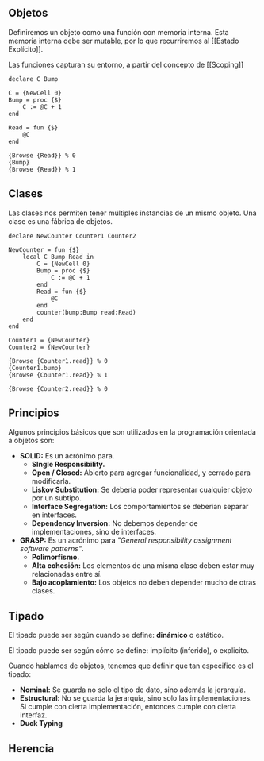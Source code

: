 ## Objetos

Definiremos un objeto como una función con memoria interna. Esta memoria interna debe ser mutable, por lo que recurriremos al [[Estado Explícito]].

Las funciones capturan su entorno, a partir del concepto de [[Scoping]]

```Oz
declare C Bump

C = {NewCell 0}
Bump = proc {$}
	C := @C + 1
end

Read = fun {$}
	@C
end
	
{Browse {Read}} % 0
{Bump}
{Browse {Read}} % 1
```

## Clases

Las clases nos permiten tener múltiples instancias de un mismo objeto. Una clase es una fábrica de objetos.

```Oz
declare NewCounter Counter1 Counter2

NewCounter = fun {$}
	local C Bump Read in
		C = {NewCell 0}
		Bump = proc {$}
			C := @C + 1
		end
		Read = fun {$}
			@C
		end
		counter(bump:Bump read:Read)
	end
end

Counter1 = {NewCounter}
Counter2 = {NewCounter}

{Browse {Counter1.read}} % 0
{Counter1.bump}
{Browse {Counter1.read}} % 1

{Browse {Counter2.read}} % 0
```

## Principios

Algunos principios básicos que son utilizados en la programación orientada a objetos son:

- **SOLID:** Es un acrónimo para.
	- **SIngle Responsibility.**
	- **Open / Closed:** Abierto para agregar funcionalidad, y cerrado para modificarla.
	- **Liskov Substitution:** Se debería poder representar cualquier objeto por un subtipo.
	- **Interface Segregation:** Los comportamientos se deberían separar en interfaces.
	- **Dependency Inversion:** No debemos depender de implementaciones, sino de interfaces.
- **GRASP:** Es un acrónimo para *"General responsibility assignment software patterns"*.
	- **Polimorfismo.**
	- **Alta cohesión:** Los elementos de una misma clase deben estar muy relacionadas entre sí.
	- **Bajo acoplamiento:** Los objetos no deben depender mucho de otras clases.

## Tipado

El tipado puede ser según cuando se define: **dinámico** o estático.

El tipado puede ser según cómo se define: implícito (inferido), o explicito.

Cuando hablamos de objetos, tenemos que definir que tan especifico es el tipado:

- **Nominal:** Se guarda no solo el tipo de dato, sino además la jerarquía.
- **Estructural:** No se guarda la jerarquia, sino solo las implementaciones. Si cumple con cierta implementación, entonces cumple con cierta interfaz.
- **Duck Typing**

## Herencia
